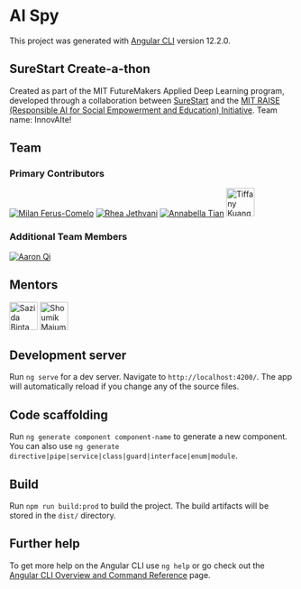# AI Spy

This project was generated with [Angular CLI](https://github.com/angular/angular-cli) version 12.2.0.

## SureStart Create-a-thon

Created as part of the MIT FutureMakers Applied Deep Learning program, developed through a collaboration between [SureStart](https://mysurestart.com/) and the [MIT RAISE (Responsible AI for Social Empowerment and Education) Initiative](https://raise.mit.edu/). Team name: InnovAIte!

## Team

### Primary Contributors
[![](https://github.com/mferuscomelo.png?size=50 "Milan Ferus-Comelo")](https://github.com/mferuscomelo)
[![](https://github.com/rhearjethvani.png?size=50 "Rhea Jethvani")](https://https://github.com/rhearjethvani/)
[![](https://github.com/annabellatian.png?size=50 "Annabella Tian")](https://github.com/annabellatian)
[<img src="https://github.com/tiffkuang.png" height="50" title="Tiffany Kuang">](https://github.com/tiffkuang)

### Additional Team Members
[![](https://github.com/mikemaid.png?size=50 "Aaron Qi")](https://github.com/mikemaid)

## Mentors
[<img src="https://github.com/sazidabintaislam.png" height="50" title="Sazida Binta Islam">](https://github.com/sazidabintaislam)
[<img src="https://github.com/ShoumikMajumdar.png" height="50" title="Shoumik Majumdar">](https://github.com/ShoumikMajumdar)

## Development server

Run `ng serve` for a dev server. Navigate to `http://localhost:4200/`. The app will automatically reload if you change any of the source files.

## Code scaffolding

Run `ng generate component component-name` to generate a new component. You can also use `ng generate directive|pipe|service|class|guard|interface|enum|module`.

## Build

Run `npm run build:prod` to build the project. The build artifacts will be stored in the `dist/` directory.

## Further help

To get more help on the Angular CLI use `ng help` or go check out the [Angular CLI Overview and Command Reference](https://angular.io/cli) page.
